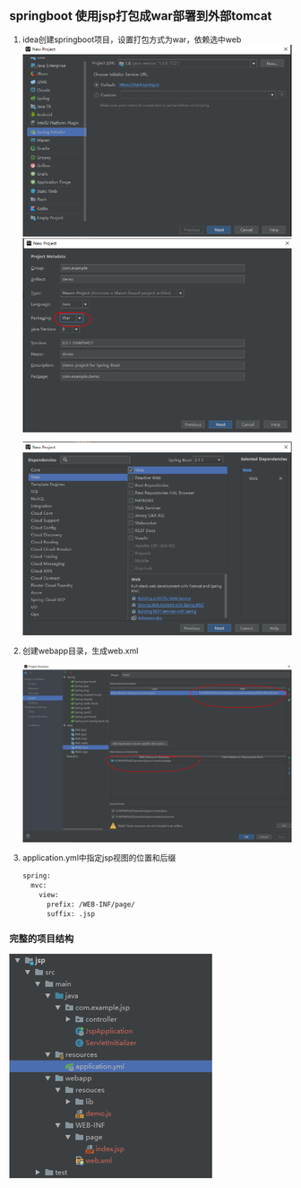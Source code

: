## springboot 使用jsp打包成war部署到外部tomcat

1. idea创建springboot项目，设置打包方式为war，依赖选中web
   ![springbootjsp1](../image/spring/springbootjsp1.PNG)
   ![springbootjsp2](../image/spring/springbootjsp2.PNG)

   ![springbootjsp3](../image/spring/springbootjsp3.PNG)

2. 创建webapp目录，生成web.xml

   ![springbootjsp4](../image/spring/springbootjsp4.PNG)

3. application.yml中指定jsp视图的位置和后缀

   ```xml
   spring:
     mvc:
       view:
         prefix: /WEB-INF/page/
         suffix: .jsp
   ```

### 完整的项目结构

![项目截图](../image/spring/项目截图.PNG)



